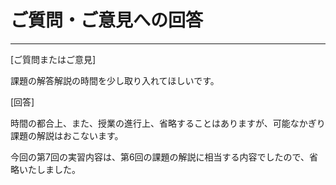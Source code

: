 # ご質問・ご意見への回答
---

[ご質問またはご意見]

課題の解答解説の時間を少し取り入れてほしいです。

[回答]

時間の都合上、また、授業の進行上、省略することはありますが、可能なかぎり課題の解説はおこないます。

今回の第7回の実習内容は、第6回の課題の解説に相当する内容でしたので、省略いたしました。
